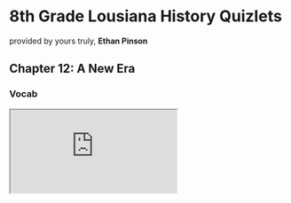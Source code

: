 # 8th Grade Lousiana History Quizlets

provided by yours truly, **Ethan Pinson**

## Chapter 12: A New Era

### Vocab

<iframe src="https://quizlet.com/665330180/flashcards/embed?i=367bf7&x=1jj1"></iframe>
